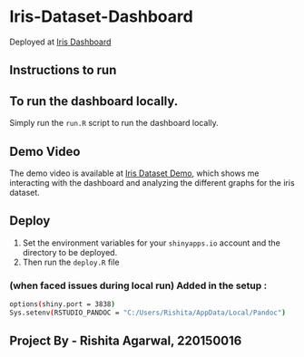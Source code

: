 # Iris-Dataset-Dashboard

Deployed at [Iris Dashboard](https://rish2604.shinyapps.io/iris-dataset-dashboard/) 

## Instructions to run

## To run the dashboard locally.
Simply run the `run.R` script to run the dashboard locally.

## Demo Video
The demo video is available at [Iris Dataset Demo](https://www.youtube.com/watch?v=U2DKSOy6UaM), which shows me interacting with the dashboard and analyzing the different graphs for the iris dataset.

## Deploy
1. Set the environment variables for your `shinyapps.io` account and the directory to be deployed.
2. Then run the `deploy.R` file

### (when faced issues during local run) Added in the setup : 
```bash
options(shiny.port = 3838)
Sys.setenv(RSTUDIO_PANDOC = "C:/Users/Rishita/AppData/Local/Pandoc")
```


## Project By - Rishita Agarwal, 220150016


